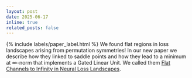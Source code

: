 ```yaml
---
layout: post
date: 2025-06-17
inline: true
related_posts: false
---
```


{% include labels/paper_label.html %} 
We found flat regions in loss landscapes arising from permutation symmetries! In our new paper we describe how they linked to saddle points and how they lead to a minimum at ∞-norm that implements a Gated Linear Unit. We called them [Flat Channels to Infinity in Neural Loss Landscapes](https://arxiv.org/abs/2506.14951).